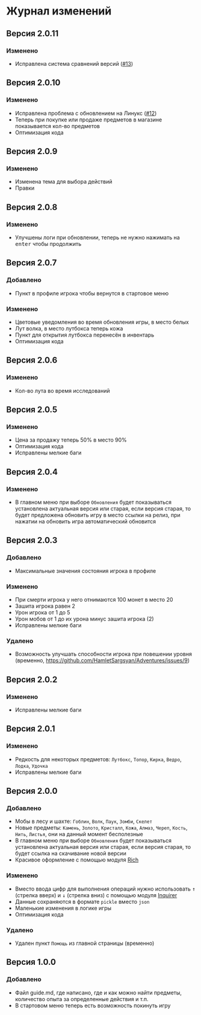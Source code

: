 # Журнал изменений

## Версия 2.0.11

### Изменено
- Исправлена система сравнений версий ([#13](https://github.com/HamletSargsyan/Adventures/issues/13))

## Версия 2.0.10

### Изменено
- Исправлена проблема с обновлением на Линукс ([#12](https://github.com/HamletSargsyan/Adventures/issues/12))
- Теперь при покупке или продаже предметов в магазине показывается кол-во предметов
- Оптимизация кода

## Версия 2.0.9

### Изменено
- Изменена тема для выбора действий
- Правки

## Версия 2.0.8

### Изменено
- Улучшены логи при обновлении, теперь не нужно нажимать на <kbd>enter</kbd> чтобы продолжить

## Версия 2.0.7

### Добавлено
- Пункт в профиле игрока чтобы вернутся в стартовое меню

### Изменено
- Цветовые уведомления во время обновления игры, в место белых
- Лут волка, в место лутбокса теперь кожа
- Пункт для открытия лутбокса перенесён в инвентарь
- Оптимизация кода 

## Версия 2.0.6

### Изменено
- Кол-во лута во время исследований

## Версия 2.0.5

### Изменено
- Цена за продажу теперь 50% в место 90%
- Оптимизация кода 
- Исправлены мелкие баги


## Версия 2.0.4

### Изменено
- В главном меню при выборе `Обновления` будет показываться установлена актуальная версия или старая, если версия старая, то будет предложена обновить игру в место ссылки на релиз, при нажатии на обновить игра автоматический обновится


## Версия 2.0.3

### Добавлено
- Максимальные значения состояния игрока в профиле

### Изменено
- При смерти игрока у него отнимаются 100 монет в место 20
- Зашита игрока равен 2
- Урон игрока от 1 до 5
- Урон мобов от 1 до их урона минус зашита игрока (2)
- Исправлены мелкие баги

### Удалено
- Возможность улучшать способности игрока при повешении уровня (временно, https://github.com/HamletSargsyan/Adventures/issues/9)

 
## Версия 2.0.2

### Изменено
- Исправлены мелкие баги

## Версия 2.0.1

### Изменено
- Редкость для некоторых предметов: `Лутбокс`, `Топор`, `Кирка`, `Ведро`, `Лодка`, `Удочка`
- Исправлены мелкие баги


## Версия 2.0.0

### Добавлено
- Мобы в лесу и шахте: `Гоблин`, `Волк`, `Паук`, `Зомби`, `Скелет`
- Новые предметы: `Камень`, `Золото`, `Кристалл`, `Кожа`, `Алмаз`, `Череп`, `Кость`, `Нить`, `Листья`, они на данный момент бесполезные
- В главном меню при выборе `Обновления` будет показываться установлена актуальная версия или старая, если версия старая, то будет ссылка на скачивание новой версии
- Красивое оформление с помощью модуля [Rich](https://github.com/Textualize/rich)

### Изменено
- Вместо ввода цифр для выполнения операций нужно использовать <kbd>↑</kbd> (стрелка вверх) и <kbd>↓</kbd> (стрелка вниз) с помощью модуля [Inquirer](https://github.com/magmax/python-inquirer)
- Данные сохраняются в формате `pickle` вместо `json`
- Маленькие изменения в логике игры
- Оптимизация кода

### Удалено
- Удален пункт `Помощь` из главной страницы (временно)

## Версия 1.0.0

### Добавлено
- Файл guide.md, где написано, где и как можно найти предметы, количество опыта за определенные действия и т.п.
- В стартовом меню теперь есть возможность покинуть игру
